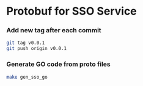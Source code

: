 # Protobuf for SSO Service
### Add new tag after each commit
````bash
git tag v0.0.1
git push origin v0.0.1
````

### Generate GO code from proto files
````bash
make gen_sso_go
````